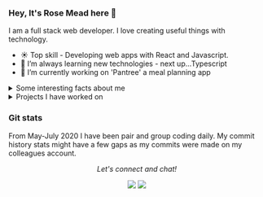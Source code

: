 ### Hey, It's Rose Mead here 👋
I am a full stack web developer. I love creating useful things with technology.

- ☀️ Top skill - Developing web apps with React and Javascript.
- 🌱 I’m always learning new technologies - next up...Typescript
- 🔭 I’m currently working on 'Pantree' a meal planning app

<details>
  <summary>Some interesting facts about me</summary>
  <br>
  
  - :pencil2:	I'm constantly creating - whether that is with technology or drawing, painting or writing in my spare time. 
  - 📕 I love reading literary fiction novels. 
  - :paw_prints: I have an awesome Border Collie who I teach cool tricks. 
  - :tulip:	I'm fascinated by the beauty in nature. 
  - :lock: I used to own and design escape rooms, and I still love to play them.
  
</details>

<details>
  <summary>Projects I have worked on</summary>
  <br>
  Group projects:
  - <a href="https://pantree-app.herokuapp.com/#/">Pantree</a>
  - <a href="https://show-me-the-monaay.herokuapp.com/#/">Show me the money</a>
  - <a href="https://king-pong2.herokuapp.com/">Pong</a>
  - <a href="https://pokemon-mauve.herokuapp.com/">Pokemon mauve</a>
  - <a href="https://bears-vs-duck.herokuapp.com/">Bears vs Duck</a>
  <br>
  Personal projects:
  <a href="https://to-dooo.herokuapp.com">To do list</a>
  <a href="https://dog-walks-waikato.herokuapp.com/">Dog walks Waikato</a>
  
</details>

### Git stats
From May-July 2020 I have been pair and group coding daily. My commit history stats might have a few gaps as my commits were made on my colleagues account.


<p align="center">
  <i>Let's connect and chat!</i>

  <p align="center">
    <a href="https://www.linkedin.com/in/rose-mead" alt="Linkedin"><img src="https://github.com/imdhruv99/imdhruv99/blob/master/readme/linkedin.png"></a>
    <a href="https://github.com/rose-mead" alt="GitHub"><img src="https://github.com/imdhruv99/imdhruv99/blob/master/readme/github.png"></a>
  </p>
  
</p>
